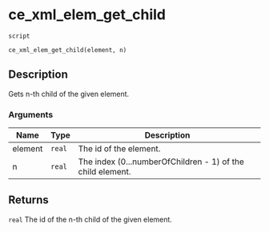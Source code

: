 # ce_xml_elem_get_child
`script`
```gml
ce_xml_elem_get_child(element, n)
```

## Description
Gets n-th child of the given element.

### Arguments
| Name | Type | Description |
| ---- | ---- | ----------- |
| element | `real` | The id of the element. |
| n | `real` | The index (0...numberOfChildren - 1) of the child element. |

## Returns
`real` The id of the n-th child of the given element.